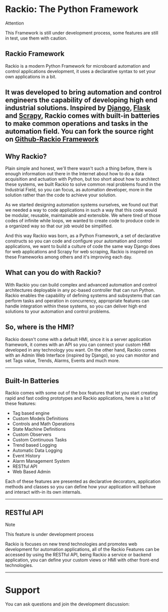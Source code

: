 
# Rackio: The Python Framework

<div class="admonition attention">
    <p class="first admonition-title">Attention</p>
    <p class="last">
        This Framework is still under development process, some features are still in test, use them with caution.
    </p>
</div>

## Rackio Framework
Rackio is a modern Python Framework for microboard automation and control applications development, it uses a declarative syntax to set your own applications in a bit.

It was developed to bring automation and control engineers the capability of developing high end industrial solutions. Inspired by [Django](https://www.djangoproject.com), [Flask](https://palletsprojects.com/p/flask/) and [Scrapy](https://scrapy.org/), Rackio comes with built-in batteries to make common operations and tasks in the automation field.
You can fork the source right on [Github-Rackio Framework](https://github.com/rack-io/rackio-framework)
---

## Why Rackio?
Plain simple and honest, we'll there wasn't such a thing before, there is enough information out there in the Internet about how to do a data acquisition and actuation with Python, but too short about how to architect these systems, we built Rackio to solve common real problems found in the Industrial Field, so you can focus, as automation developer, more in the solution rather than the code to achieve your solution.

As we started designing automation systems ourselves, we found out that we needed a way to code applications in such a way that this code would be modular, reusable, maintainable and extensible. We where tired of those codes of infinite while loops, we wanted to create code to produce code in a organized way so that our job would be simplified.

And this way Rackio was born, as a Python Framework, a set of declarative constructs so you can code and configure your automation and control applications, we want to build a culture of code the same way Django does for web applications and Scrapy for web scraping, Rackio is inspired on these Frameworks among others and it's improving each day.

## What can you do with Rackio?

With Rackio you can build complex and advanced automation and control architectures deployable in any pc-based controller that can run Python. Rackio enables the capability of defining systems and subsystems that can perform tasks and operation in concurrency, appropriate features can handle integration within these systems, so you can deliver high end solutions to your automation and control problems.

## So, where is the HMI?

Rackio doesn't come with a default HMI, since it is a server application framework, it comes with an API so you can connect your custom HMI developed in any technology you want. On the other hand, Rackio comes with an Admin Web Interface (inspired by Django), so you can monitor and set Tags value, Trends, Alarms, Events and much more.

---

## Built-In Batteries

Rackio comes with some out of the box features that let you start creating rapid and fast coding prototypes and Rackio applications, here is a list of these features:

* Tag based engine
* Custom Models Definitions
* Controls and Math Operations
* State Machine Definitions
* Custom Observers
* Custom Continuous Tasks
* Trend based Logging
* Automatic Data Logging 
* Event History
* Alarm Management System
* RESTful API
* Web Based Admin

Each of these features are presented as declarative decorators, application methods and classes so you can define how your application will behave and interact with-in its own internals.

---

## RESTful API

<div class="admonition note">
    <p class="first admonition-title">Note</p>
    <p class="last">
        This feature is under development process
    </p>
</div>

Rackio is focuses on new trend technologies and promotes web development for automation applications, all of the Rackio Features can be accessed by using the RESTful API, being Rackio a service or backend application, you can define your custom views or HMI with other front-end technologies.

---

# Support

You can ask questions and join the development discussion: